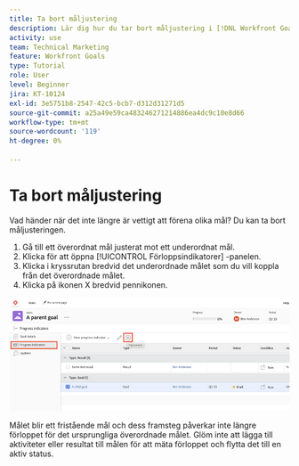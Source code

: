 ```yaml
---
title: Ta bort måljustering
description: Lär dig hur du tar bort måljustering i [!DNL Workfront Goals].
activity: use
team: Technical Marketing
feature: Workfront Goals
type: Tutorial
role: User
level: Beginner
jira: KT-10124
exl-id: 3e5751b8-2547-42c5-bcb7-d312d31271d5
source-git-commit: a25a49e59ca483246271214886ea4dc9c10e8d66
workflow-type: tm+mt
source-wordcount: '119'
ht-degree: 0%

---
```


# Ta bort måljustering

Vad händer när det inte längre är vettigt att förena olika mål? Du kan ta bort måljusteringen.

1. Gå till ett överordnat mål justerat mot ett underordnat mål.
1. Klicka för att öppna [!UICONTROL Förloppsindikatorer] -panelen.
1. Klicka i kryssrutan bredvid det underordnade målet som du vill koppla från det överordnade målet.
1. Klicka på ikonen X bredvid pennikonen.

![En skärmbild av [!UICONTROL Ta bort justering] alternativ i [!DNL Workfront Goals]](assets/08-workfront-goals-remove-goal-alignment.png)

Målet blir ett fristående mål och dess framsteg påverkar inte längre förloppet för det ursprungliga överordnade målet. Glöm inte att lägga till aktiviteter eller resultat till målen för att mäta förloppet och flytta det till en aktiv status.
